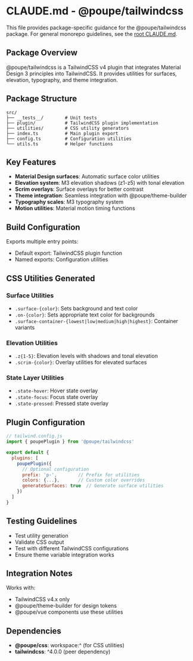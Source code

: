 # CLAUDE.md - @poupe/tailwindcss

This file provides package-specific guidance for the @poupe/tailwindcss
package. For general monorepo guidelines, see the
[root CLAUDE.md](../../CLAUDE.md).

## Package Overview

@poupe/tailwindcss is a TailwindCSS v4 plugin that integrates Material
Design 3 principles into TailwindCSS. It provides utilities for surfaces,
elevation, typography, and theme integration.

## Package Structure

```
src/
├── __tests__/        # Unit tests
├── plugin/           # TailwindCSS plugin implementation
├── utilities/        # CSS utility generators
├── index.ts          # Main plugin export
├── config.ts         # Configuration utilities
└── utils.ts          # Helper functions
```

## Key Features

- **Material Design surfaces**: Automatic surface color utilities
- **Elevation system**: M3 elevation shadows (z1-z5) with tonal
  elevation
- **Scrim overlays**: Surface overlays for better contrast
- **Theme integration**: Seamless integration with
  @poupe/theme-builder
- **Typography scales**: M3 typography system
- **Motion utilities**: Material motion timing functions

## Build Configuration

Exports multiple entry points:
- Default export: TailwindCSS plugin function
- Named exports: Configuration utilities

## CSS Utilities Generated

### Surface Utilities
- `.surface-{color}`: Sets background and text color
- `.on-{color}`: Sets appropriate text color for backgrounds
- `.surface-container-{lowest|low|medium|high|highest}`: Container
  variants

### Elevation Utilities
- `.z{1-5}`: Elevation levels with shadows and tonal elevation
- `.scrim-{color}`: Overlay utilities for elevated surfaces

### State Layer Utilities
- `.state-hover`: Hover state overlay
- `.state-focus`: Focus state overlay
- `.state-pressed`: Pressed state overlay

## Plugin Configuration

```js
// tailwind.config.js
import { poupePlugin } from '@poupe/tailwindcss'

export default {
  plugins: [
    poupePlugin({
      // Optional configuration
      prefix: 'p-',        // Prefix for utilities
      colors: {...},       // Custom color overrides
      generateSurfaces: true  // Generate surface utilities
    })
  ]
}
```

## Testing Guidelines

- Test utility generation
- Validate CSS output
- Test with different TailwindCSS configurations
- Ensure theme variable integration works

## Integration Notes

Works with:
- TailwindCSS v4.x only
- @poupe/theme-builder for design tokens
- @poupe/vue components use these utilities

## Dependencies

- **@poupe/css**: workspace:^ (for CSS utilities)
- **tailwindcss**: ^4.0.0 (peer dependency)
